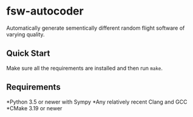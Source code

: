 # fsw-autocoder

Automatically generate sementically different random flight software of varying
quality.

## Quick Start

Make sure all the requirements are installed and then run `make`.

## Requirements

*Python 3.5 or newer with Sympy
*Any relatively recent Clang and GCC
*CMake 3.19 or newer
